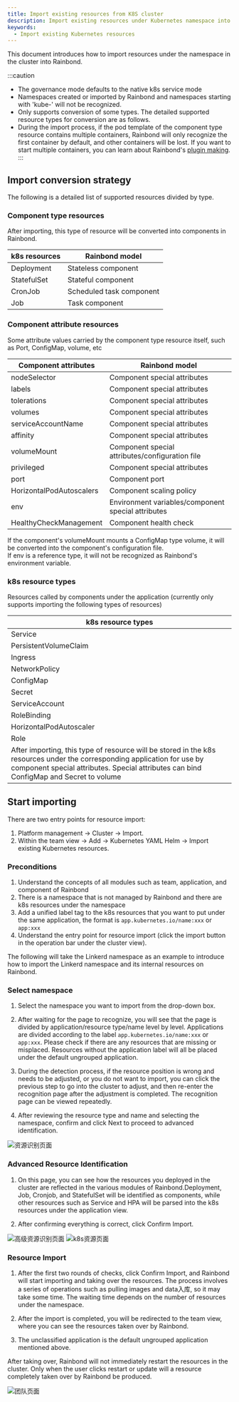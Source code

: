 ```yaml
---
title: Import existing resources from K8S cluster
description: Import existing resources under Kubernetes namespace into Rainbond for management.
keywords:
  - Import existing Kubernetes resources
---
```


This document introduces how to import resources under the namespace in the cluster into Rainbond.

:::caution

- The governance mode defaults to the native k8s service mode
- Namespaces created or imported by Rainbond and namespaces starting with 'kube-' will not be recognized.
- Only supports conversion of some types. The detailed supported resource types for conversion are as follows.
- During the import process, if the pod template of the component type resource contains multiple containers, Rainbond will only recognize the first container by default, and other containers will be lost. If you want to start multiple containers, you can learn about Rainbond's [plugin making](../app-ops/app-sidecar.md).
  :::

## Import conversion strategy

The following is a detailed list of supported resources divided by type.

### Component type resources

After importing, this type of resource will be converted into components in Rainbond.

| k8s resources | Rainbond model           |
| ------------- | ------------------------ |
| Deployment    | Stateless component      |
| StatefulSet   | Stateful component       |
| CronJob       | Scheduled task component |
| Job           | Task component           |

### Component attribute resources

Some attribute values carried by the component type resource itself, such as Port, ConfigMap, volume, etc

| Component attributes     | Rainbond model                                     |
| ------------------------ | -------------------------------------------------- |
| nodeSelector             | Component special attributes                       |
| labels                   | Component special attributes                       |
| tolerations              | Component special attributes                       |
| volumes                  | Component special attributes                       |
| serviceAccountName       | Component special attributes                       |
| affinity                 | Component special attributes                       |
| volumeMount              | Component special attributes/configuration file    |
| privileged               | Component special attributes                       |
| port                     | Component port                                     |
| HorizontalPodAutoscalers | Component scaling policy                           |
| env                      | Environment variables/component special attributes |
| HealthyCheckManagement   | Component health check                             |

If the component's volumeMount mounts a ConfigMap type volume, it will be converted into the component's configuration file.\
If env is a reference type, it will not be recognized as Rainbond's environment variable.

### k8s resource types

Resources called by components under the application (currently only supports importing the following types of resources)

| k8s resource types                                                                                                                                                                                                                 |
| ---------------------------------------------------------------------------------------------------------------------------------------------------------------------------------------------------------------------------------- |
| Service                                                                                                                                                                                                                            |
| PersistentVolumeClaim                                                                                                                                                                                                              |
| Ingress                                                                                                                                                                                                                            |
| NetworkPolicy                                                                                                                                                                                                                      |
| ConfigMap                                                                                                                                                                                                                          |
| Secret                                                                                                                                                                                                                             |
| ServiceAccount                                                                                                                                                                                                                     |
| RoleBinding                                                                                                                                                                                                                        |
| HorizontalPodAutoscaler                                                                                                                                                                                                            |
| Role                                                                                                                                                                                                                               |
| After importing, this type of resource will be stored in the k8s resources under the corresponding application for use by component special attributes. Special attributes can bind ConfigMap and Secret to volume |

## Start importing

There are two entry points for resource import:

1. Platform management -> Cluster -> Import.
2. Within the team view -> Add -> Kubernetes YAML Helm -> Import existing Kubernetes resources.

### Preconditions

1. Understand the concepts of all modules such as team, application, and component of Rainbond
2. There is a namespace that is not managed by Rainbond and there are k8s resources under the namespace
3. Add a unified label tag to the k8s resources that you want to put under the same application, the format is `app.kubernetes.io/name:xxx` or `app:xxx`
4. Understand the entry point for resource import (click the import button in the operation bar under the cluster view).

The following will take the Linkerd namespace as an example to introduce how to import the Linkerd namespace and its internal resources on Rainbond.

### Select namespace

1. Select the namespace you want to import from the drop-down box.

2. After waiting for the page to recognize, you will see that the page is divided by application/resource type/name level by level. Applications are divided according to the label `app.kubernetes.io/name:xxx` or `app:xxx`. Please check if there are any resources that are missing or misplaced. Resources without the application label will all be placed under the default ungrouped application.

3. During the detection process, if the resource position is wrong and needs to be adjusted, or you do not want to import, you can click the previous step to go into the cluster to adjust, and then re-enter the recognition page after the adjustment is completed. The recognition page can be viewed repeatedly.

4. After reviewing the resource type and name and selecting the namespace, confirm and click Next to proceed to advanced identification.

<img src="https://static.goodrain.com/docs/5.8/docs/use-manual/team-manage/ns-to-team/resource_name.jpg" title="资源识别页面"/>

### Advanced Resource Identification

1. On this page, you can see how the resources you deployed in the cluster are reflected in the various modules of Rainbond.Deployment, Job, Cronjob, and StatefulSet will be identified as components, while other resources such as Service and HPA will be parsed into the k8s resources under the application view.

2. After confirming everything is correct, click Confirm Import.

<img src="https://static.goodrain.com/docs/5.8/docs/use-manual/team-manage/ns-to-team/advanced_resources.jpg" title="高级资源识别页面"/>
<img src="https://static.goodrain.com/docs/5.8/docs/use-manual/team-manage/ns-to-team/k8s_resources.jpg" title="k8s资源页面"/>

### Resource Import

1. After the first two rounds of checks, click Confirm Import, and Rainbond will start importing and taking over the resources. The process involves a series of operations such as pulling images and data入库, so it may take some time. The waiting time depends on the number of resources under the namespace.

2. After the import is completed, you will be redirected to the team view, where you can see the resources taken over by Rainbond.

3. The unclassified application is the default ungrouped application mentioned above.

After taking over, Rainbond will not immediately restart the resources in the cluster. Only when the user clicks restart or update will a resource completely taken over by Rainbond be produced.

<img src="https://static.goodrain.com/docs/5.8/docs/use-manual/team-manage/ns-to-team/import.jpg" title="团队页面"/>
